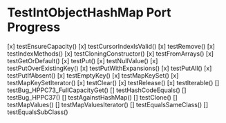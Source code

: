 # TestIntObjectHashMap Port Progress

[x] testEnsureCapacity()
[x] testCursorIndexIsValid()
[x] testRemove()
[x] testIndexMethods()
[x] testCloningConstructor()
[x] testFromArrays()
[x] testGetOrDefault()
[x] testPut()
[x] testNullValue()
[x] testPutOverExistingKey()
[x] testPutWithExpansions()
[x] testPutAll()
[x] testPutIfAbsent()
[x] testEmptyKey()
[x] testMapKeySet()
[x] testMapKeySetIterator()
[x] testClear()
[x] testRelease()
[x] testIterable()
[] testBug_HPPC73_FullCapacityGet()
[] testHashCodeEquals()
[] testBug_HPPC37()
[] testAgainstHashMap()
[] testClone()
[] testMapValues()
[] testMapValuesIterator()
[] testEqualsSameClass()
[] testEqualsSubClass()

